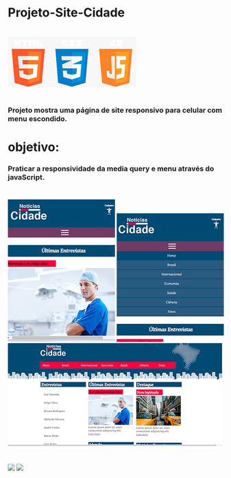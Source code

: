 # Projeto-Site-Cidade
#
#
<div style="width:100%; heigth:40px;" > <img src="image/logojavahtmlcss.png">
</div>

#
#

### Projeto mostra uma página de site responsivo para celular com menu escondido.
#
#
# objetivo:
### Praticar a responsividade da media query e menu através do javaScript. 
#
#
<div>
    <img src="image/fotoreadmeCelular.png">
    <img src="image/fotoreadmeCelular1.png">
    
</div>
<div>
    <img src="image/fotoreadme.png">
</div>

#
#
<div style="width:100%;">
    <img  style="width:200px;" src="image/sitereadme.gif">
    <img style="width:450px; heigth:500px" src="image/sitereadme2.gif">
</div>


